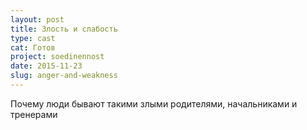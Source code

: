 ```yaml
---
layout: post
title: Злость и слабость
type: cast
cat: Готов
project: soedinennost
date: 2015-11-23
slug: anger-and-weakness
---
```


Почему люди бывают такими злыми родителями, начальниками и тренерами